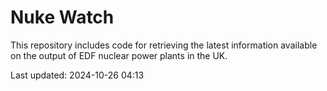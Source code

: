 # Nuke Watch

This repository includes code for retrieving the latest information available on the output of EDF nuclear power plants in the UK.

Last updated: 2024-10-26 04:13